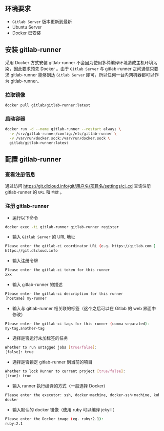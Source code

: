 ## 环境要求
- `Gitlab Server` 版本更新到最新
- Ubuntu Server
- Docker 已安装

## 安装 gitlab-runner

采用 Docker 方式安装 gitlab-runner 不会因为使用多种编译环境造成主机环境污染，因此要求预先 Docker 。由于 `Gitlab Server` 与 gitlab-runner 之间通信只要求 gitlab-runner 能够到达 `Gitlab Server` 即可，所以任何一台内网机器都可以作为 gitlab-runner。

### 拉取镜像

```bash
docker pull gitlab/gitlab-runner:latest
```

### 启动容器

```bash
docker run -d --name gitlab-runner --restart always \
  -v /srv/gitlab-runner/config:/etc/gitlab-runner \
  -v /var/run/docker.sock:/var/run/docker.sock \
  gitlab/gitlab-runner:latest
```

## 配置 gitlab-runner

### 查看注册信息

通过访问 https://git.dlcloud.info/git/用户名/项目名/settings/ci_cd 查询注册 gitlab-runner 的 `URL` 和 `令牌` 。


### 注册 gitlab-runner

- 运行以下命令
```bash
docker exec -ti gitlab-runner gitlab-runner register
```
- 输入 `Gitlab Server` 的 URL 地址
```bash
Please enter the gitlab-ci coordinator URL (e.g. https://gitlab.com )
https://git.dlcloud.info
```
- 输入注册令牌
```bash
Please enter the gitlab-ci token for this runner
xxx
```
- 输入 gitlab-runner 的描述
```bash
Please enter the gitlab-ci description for this runner
[hostame] my-runner
```
- 输入与 gitlab-runner 相关联的标签（这个之后可以在 Gitlab 的 web 界面中修改）
```bash
Please enter the gitlab-ci tags for this runner (comma separated):
my-tag,another-tag
```
- 选择是否运行未加标签的任务
```bash
Whether to run untagged jobs [true/false]:
[false]: true
```
- 选择是否锁定 gitlab-runner 到当前的项目
```bash
Whether to lock Runner to current project [true/false]:
[true]: true
```
- 输入 runner 执行编译的方式（一般选择 Docker）
```bash
Please enter the executor: ssh, docker+machine, docker-ssh+machine, kubernetes, docker, parallels, virtualbox, docker-ssh, shell:
docker
```
- 输入默认的 docker 镜像（使用 ruby 可以编译 jekyll ）
```bash
Please enter the Docker image (eg. ruby:2.1):
ruby:2.1
```